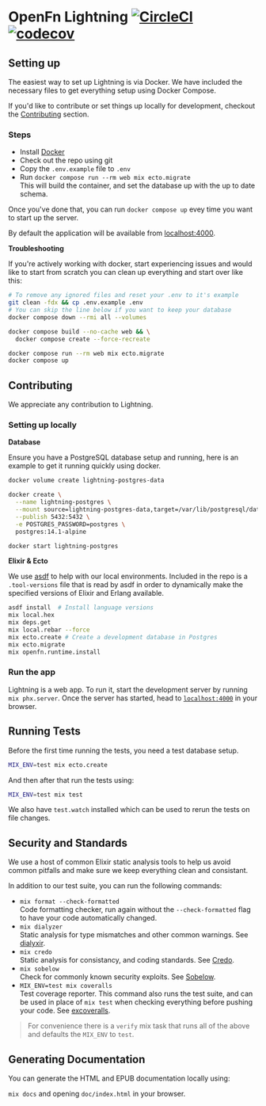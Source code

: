 # OpenFn Lightning [![CircleCI](https://circleci.com/gh/OpenFn/Lightning/tree/main.svg?style=svg&circle-token=085c00fd6662e9a36012810fb7cf1f09f3604bc6)](https://circleci.com/gh/OpenFn/Lightning/tree/main) [![codecov](https://codecov.io/gh/OpenFn/Lightning/branch/main/graph/badge.svg?token=FfDMxdGL3a)](https://codecov.io/gh/OpenFn/Lightning)

## Setting up

The easiest way to set up Lightning is via Docker. We have included the
necessary files to get everything setup using Docker Compose.

If you'd like to contribute or set things up locally for development, checkout the [Contributing](#contributing) section.

### Steps

- Install [Docker](https://docs.docker.com/engine/install/)
- Check out the repo using git
- Copy the `.env.example` file to `.env`
- Run `docker compose run --rm web mix ecto.migrate`  
  This will build the container, and set the database up with the up to date schema.

Once you've done that, you can run `docker compose up` evey time you want to
start up the server.

By default the application will be available from [localhost:4000](http://localhost:4000/).

**Troubleshooting**

If you're actively working with docker, start experiencing issues and would like
to start from scratch you can clean up everything and start over like this:

```sh
# To remove any ignored files and reset your .env to it's example
git clean -fdx && cp .env.example .env
# You can skip the line below if you want to keep your database
docker compose down --rmi all --volumes

docker compose build --no-cache web && \
  docker compose create --force-recreate

docker compose run --rm web mix ecto.migrate
docker compose up
```

## Contributing

We appreciate any contribution to Lightning.

### Setting up locally

**Database**

Ensure you have a PostgreSQL database setup and running, here is an example
to get it running quickly using docker.

```sh
docker volume create lightning-postgres-data

docker create \
  --name lightning-postgres \
  --mount source=lightning-postgres-data,target=/var/lib/postgresql/data \
  --publish 5432:5432 \
  -e POSTGRES_PASSWORD=postgres \
  postgres:14.1-alpine

docker start lightning-postgres
```

**Elixir & Ecto**

We use [asdf](https://github.com/asdf-vm/asdf) to help with our local environments.
Included in the repo is a `.tool-versions` file that is read by asdf in order
to dynamically make the specified versions of Elixir and Erlang available.

```sh
asdf install  # Install language versions
mix local.hex
mix deps.get
mix local.rebar --force
mix ecto.create # Create a development database in Postgres
mix ecto.migrate
mix openfn.runtime.install
```

### Run the app

Lightning is a web app. To run it, start the development server by running `mix phx.server`.
Once the server has started, head to [`localhost:4000`](http://localhost:4000) in your browser.

## Running Tests

Before the first time running the tests, you need a test database setup.

```sh
MIX_ENV=test mix ecto.create
```

And then after that run the tests using:

```sh
MIX_ENV=test mix test
```

We also have `test.watch` installed which can be used to rerun the tests on file changes.

## Security and Standards

We use a host of common Elixir static analysis tools to help us avoid common
pitfalls and make sure we keep everything clean and consistant.

In addition to our test suite, you can run the following commands:

- `mix format --check-formatted`  
  Code formatting checker, run again without the `--check-formatted` flag to
  have your code automatically changed.
- `mix dialyzer`  
  Static analysis for type mismatches and other common warnings.
  See [dialyxir](https://github.com/jeremyjh/dialyxir).
- `mix credo`  
  Static analysis for consistancy, and coding standards.
  See [Credo](https://github.com/rrrene/credo).
- `mix sobelow`  
  Check for commonly known security exploits. See [Sobelow](https://sobelow.io/).
- `MIX_ENV=test mix coveralls`  
  Test coverage reporter. This command also runs the test suite, and can be
  used in place of `mix test` when checking everything before pushing your code.
  See [excoveralls](https://github.com/parroty/excoveralls).

> For convenience there is a `verify` mix task that runs all of the above and
> defaults the `MIX_ENV` to `test`.

## Generating Documentation

You can generate the HTML and EPUB documentation locally using:

`mix docs` and opening `doc/index.html` in your browser.
